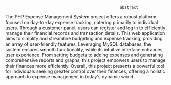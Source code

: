                                                       abstract
The PHP Expense Management System project offers a robust platform focused on day-to-day expense tracking, catering primarily to individual users. Through a customer panel, users can register and log in to efficiently manage their financial records and transaction details. This web application aims to simplify and streamline budgeting and expense tracking, providing an array of user-friendly features. Leveraging MySQL databases, the system ensures smooth functionality, while its intuitive interface enhances user experience. From setting budgets to adding expenses and generating comprehensive reports and graphs, this project empowers users to manage their finances more efficiently. Overall, this project presents a powerful tool for individuals seeking greater control over their finances, offering a holistic approach to expense management in today's dynamic world.
